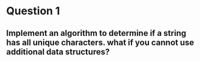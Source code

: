 # Question 1

## Implement an algorithm to determine if a string has all unique characters. what if you cannot use additional data structures?
